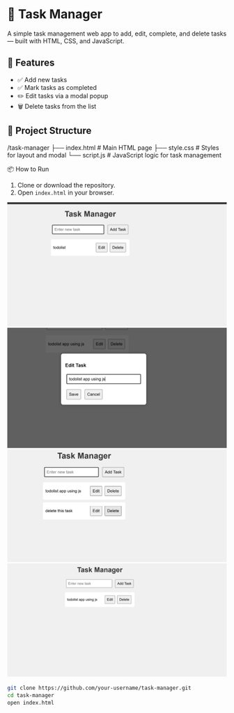# 📝 Task Manager

A simple task management web app to add, edit, complete, and delete tasks — built with HTML, CSS, and JavaScript.

## 🚀 Features

- ✅ Add new tasks
- ✅ Mark tasks as completed
- ✏️ Edit tasks via a modal popup
- 🗑️ Delete tasks from the list

## 📂 Project Structure

/task-manager
├── index.html # Main HTML page
├── style.css # Styles for layout and modal
└── script.js # JavaScript logic for task management


 📦 How to Run

1. Clone or download the repository.
2. Open `index.html` in your browser.



![App Screenshot](screenshots/add.png)
![App Screenshot](screenshots/edit.png)
![App Screenshot](screenshots/add-another.png)
![App Screenshot](screenshots/delete.png)
```bash
git clone https://github.com/your-username/task-manager.git
cd task-manager
open index.html



